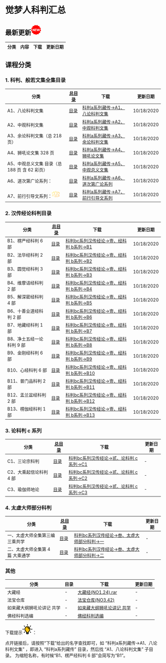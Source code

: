 
# 觉梦人科判汇总 

## 最新更新![new](./img/new-32.png)

| 分类   | 内容  |下载|更新日期|
|---------|---|---|---|


## 课程分类



### 1. 科判、般若文集全集目录

|分类|[总目录](./md/a.md)|下载|更新日期|
|---------|---|---|---|
|A1、八论科判文集 | [目录](a1.md)|[科判a系列藏传->A1、八论科判文集](https://cloud.189.cn/t/QZNz63n2IV3y)|10/18/2020|
|A2、中观科判文集|[目录](./md/a.md#a2中观科判文集)|[科判a系列藏传->A2、中观科判文集](https://cloud.189.cn/t/QZNz63n2IV3y)|10/18/2020| 
|A3、余论科判文集（总 218 页） |[目录](a3.md)|[科判a系列藏传->A3、余论科判文集](https://cloud.189.cn/t/QZNz63n2IV3y)|10/18/2020|
|A4、狮吼论文集 328 页|[目录](a4.md)|[科判a系列藏传->A4、狮吼论文集](https://cloud.189.cn/t/QZNz63n2IV3y)|10/18/2020|
|A5、中观总义文集 目录（总 188 页 含 62 彩页）|[目录](a5.md)|[科判a系列藏传->A5、中观总义文集](https://cloud.189.cn/t/QZNz63n2IV3y)|10/18/2020|
|A6、道次第广论系列：|[目录](a6.md)|[科判a系列藏传->A6、道次第广论系列](https://cloud.189.cn/t/QZNz63n2IV3y)|10/18/2020|
|A7、前行引导文系列：![new](./img/lotus.png)|[目录](a7.md)|[科判a系列藏传->A7、前行引导文系列](https://cloud.189.cn/t/QZNz63n2IV3y)|10/18/2020|


### 2. 汉传经论科判目录

|分类|[总目录](b.md)|下载|更新日期|
|---------|---|---|---|
|B1、楞严经科判 6 部|[目录](b1.md)|[科判bc系列汉传经论->壹、经科判 b系列->B1](https://cloud.189.cn/t/QZNz63n2IV3y)|10/18/2020|
|B2、法华经科判 2 部|[目录](./md/b2.md)|[科判bc系列汉传经论->壹、经科判 b系列->B2](https://cloud.189.cn/t/QZNz63n2IV3y)|10/18/2020|
|B3、圆觉经科判 3 部|[目录](./md/b3.md)|[科判bc系列汉传经论->壹、经科判 b系列->B3](https://cloud.189.cn/t/QZNz63n2IV3y)|10/18/2020|
|B4、维摩诘经科判 2 部|[目录](./md/b4.md)|[科判bc系列汉传经论->壹、经科判 b系列->B4](https://cloud.189.cn/t/QZNz63n2IV3y)|10/18/2020|
|B5、解深密经科判 4 部|[目录](./md/b5.md)|[科判bc系列汉传经论->壹、经科判 b系列->B5](https://cloud.189.cn/t/QZNz63n2IV3y)|10/18/2020|
|B6、十善业道经科判 2 部|[目录](./md/b6.md)|[科判bc系列汉传经论->壹、经科判 b系列->B6](https://cloud.189.cn/t/QZNz63n2IV3y)|10/18/2020|
|B7、地藏经科判 1 部|[目录](./md/b7.md)|[科判bc系列汉传经论->壹、经科判 b系列->B7](https://cloud.189.cn/t/QZNz63n2IV3y)|10/18/2020|
|B8、净土五经一论科判 9 部|[目录](./md/b8.md)|[科判bc系列汉传经论->壹、经科判 b系列->B8](https://cloud.189.cn/t/QZNz63n2IV3y)|10/18/2020|
|B9、金刚经科判 6 部|[目录](./md/b9.md)|[科判bc系列汉传经论->壹、经科判 b系列->B9](https://cloud.189.cn/t/QZNz63n2IV3y)|10/18/2020|
|B10、心经科判 6 部|[目录](./md/b10.md)|[科判bc系列汉传经论->壹、经科判 b系列->B10](https://cloud.189.cn/t/QZNz63n2IV3y)|10/18/2020|
|B11、普门品科判 2 部|[目录](./md/b11.md)|[科判bc系列汉传经论->壹、经科判 b系列->B11](https://cloud.189.cn/t/QZNz63n2IV3y)|10/18/2020|
|B12、盂兰盆经科判 2 部|[目录](./md/b12.md)|[科判bc系列汉传经论->壹、经科判 b系列->B12](https://cloud.189.cn/t/QZNz63n2IV3y)|10/18/2020|
|B13、楞伽经科判 1 部|[目录](./md/b13.md)|[科判bc系列汉传经论->壹、经科判 b系列->B13](https://cloud.189.cn/t/QZNz63n2IV3y)|10/18/2020|

### 3. 论科判 c 系列 

|分类|[总目录](c.md)|下载|更新日期|
|---------|---|---|---|
|C1、三论宗科判| [目录](./md/c1.md)|[科判bc系列汉传经论->贰、论科判 c系列->C1](https://cloud.189.cn/t/QZNz63n2IV3y)|-|
|C2、大乘起信论科判 4 部| [目录](./md/c2.md)|[科判bc系列汉传经论->贰、论科判 c系列->C2](https://cloud.189.cn/t/QZNz63n2IV3y)|-|
|C3、瑜伽师地论 | [目录](./md/c3.md)|[科判bc系列汉传经论->贰、论科判 c系列->C3](https://cloud.189.cn/t/QZNz63n2IV3y)|-|

### 4. 太虚大师部分科判

|分类|[总目录](./md/tx.md)|下载|更新日期|
|---------|---|---|---|
|一、太虚大师全集第三编 三乘共学 | [目录](tx1.md)|[科判bc系列汉传经论->叁、太虚大师部分科判->一](https://cloud.189.cn/t/QZNz63n2IV3y)|-|
|二、太虚大师全集第 4 篇 大乘通学 | [目录](tx2.md)|[科判bc系列汉传经论->叁、太虚大师部分科判->二](https://cloud.189.cn/t/QZNz63n2IV3y)|-|

### 其他 

|分类|目录|下载|更新日期|
|---------|---|---|---|
|大藏经| -|[大藏经(NO1.24).rar](https://cloud.189.cn/t/QZNz63n2IV3y)|-|
|法宝仓库|-|[法宝仓库(NO3.42)](https://cloud.189.cn/t/QZNz63n2IV3y)|-|
|如来藏大纲狮吼论讲记 共学| -|[如来藏大纲狮吼论讲记 共学](https://cloud.189.cn/t/QZNz63n2IV3y)|-|
|佛经科判选编|-|[佛经科判选编](https://cloud.189.cn/t/QZNz63n2IV3y)|-|


下载提示![new](./img/lamp.png)：  

点开链接后，请按照“下载”给出的名字查找即可，如  “科判a系列藏传->A1、八论科判文集”  ，即进入  “科判a系列藏传”  目录，然后找  “A1、八论科判文集”  子目录。
为缩短名称，有时候“B1、楞严经科判 6 部”会简写为“B1”。
